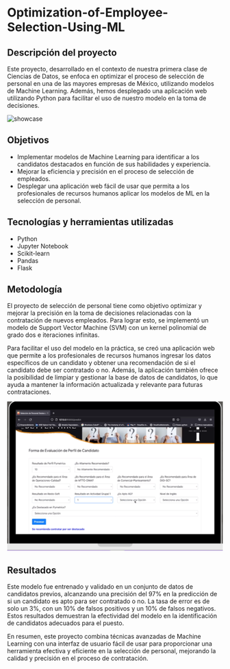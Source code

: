 # Optimization-of-Employee-Selection-Using-ML

## Descripción del proyecto
Este proyecto, desarrollado en el contexto de nuestra primera clase de Ciencias de Datos, se enfoca en optimizar el proceso de selección de personal en una de las mayores empresas de México, utilizando modelos de Machine Learning. Además, hemos desplegado una aplicación web utilizando Python para facilitar el uso de nuestro modelo en la toma de decisiones.


![showcase](WebApp/static/company.png)


## Objetivos
* Implementar modelos de Machine Learning para identificar a los candidatos destacados en función de sus habilidades y experiencia.
* Mejorar la eficiencia y precisión en el proceso de selección de empleados.
* Desplegar una aplicación web fácil de usar que permita a los profesionales de recursos humanos aplicar los modelos de ML en la selección de personal.

## Tecnologías y herramientas utilizadas
* Python
* Jupyter Notebook
* Scikit-learn
* Pandas
* Flask

## Metodología

El proyecto de selección de personal tiene como objetivo optimizar y mejorar la precisión en la toma de decisiones relacionadas con la contratación de nuevos empleados. Para lograr esto, se implementó un modelo de Support Vector Machine (SVM) con un kernel polinomial de grado dos e iteraciones infinitas.

Para facilitar el uso del modelo en la práctica, se creó una aplicación web que permite a los profesionales de recursos humanos ingresar los datos específicos de un candidato y obtener una recomendación de si el candidato debe ser contratado o no. Además, la aplicación también ofrece la posibilidad de limpiar y gestionar la base de datos de candidatos, lo que ayuda a mantener la información actualizada y relevante para futuras contrataciones.

![showcase](WebApp/static/showcase.png)



## Resultados

Este modelo fue entrenado y validado en un conjunto de datos de candidatos previos, alcanzando una precisión del 97% en la predicción de si un candidato es apto para ser contratado o no. La tasa de error es de solo un 3%, con un 10% de falsos positivos y un 10% de falsos negativos. Estos resultados demuestran la efectividad del modelo en la identificación de candidatos adecuados para el puesto.

En resumen, este proyecto combina técnicas avanzadas de Machine Learning con una interfaz de usuario fácil de usar para proporcionar una herramienta efectiva y eficiente en la selección de personal, mejorando la calidad y precisión en el proceso de contratación.





